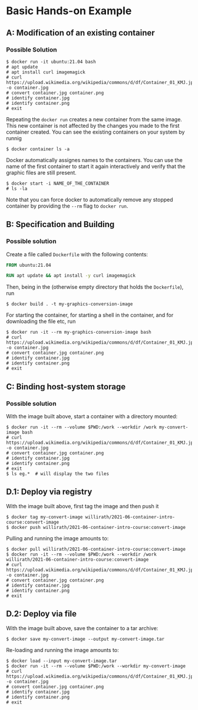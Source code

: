 # Basic Hands-on Example

## A: Modification of an existing container

### Possible Solution

```shell
$ docker run -it ubuntu:21.04 bash
# apt update
# apt install curl imagemagick
# curl https://upload.wikimedia.org/wikipedia/commons/d/df/Container_01_KMJ.jpg -o container.jpg
# convert container.jpg container.png
# identify container.jpg
# identify container.png
# exit
```
Repeating the `docker run` creates a new container from the same image. This new container is not affected by the changes you made to the first container created. You can see the existing containers on your system by runnig
```shell
$ docker container ls -a
```
Docker automatically assignes names to the containers. You can use the name of the first container to start it again interactively and verify that the graphic files are still present.
```shell
$ docker start -i NAME_OF_THE_CONTAINER
# ls -la
```
Note that you can force docker to automatically remove any stopped container by providing the `--rm` flag to `docker run`.

## B: Specification and Building

### Possible solution

Create a file called `Dockerfile` with the following contents:
```Dockerfile
FROM ubuntu:21.04

RUN apt update && apt install -y curl imagemagick
```

Then, being in the (otherwise empty directory that holds the `Dockerfile`), run
```shell
$ docker build . -t my-graphics-conversion-image
```

For starting the container, for starting a shell in the container, and for downloading the file etc, run
```shell
$ docker run -it --rm my-graphics-conversion-image bash
# curl https://upload.wikimedia.org/wikipedia/commons/d/df/Container_01_KMJ.jpg -o container.jpg
# convert container.jpg container.png
# identify container.jpg
# identify container.png
# exit
```

## C: Binding host-system storage

### Possible solution

With the image built above, start a container with a directory mounted:
```shell
$ docker run -it --rm --volume $PWD:/work --workdir /work my-convert-image bash
# curl https://upload.wikimedia.org/wikipedia/commons/d/df/Container_01_KMJ.jpg -o container.jpg
# convert container.jpg container.png
# identify container.jpg
# identify container.png
# exit
$ ls eg.*  # will display the two files
```

## D.1: Deploy via registry

With the image built above, first tag the image and then push it
```shell
$ docker tag my-convert-image willirath/2021-06-container-intro-course:convert-image
$ docker push willirath/2021-06-container-intro-course:convert-image
```

Pulling and running the image amounts to:
```shell
$ docker pull willirath/2021-06-container-intro-course:convert-image
$ docker run -it --rm --volume $PWD:/work --workdir /work willirath/2021-06-container-intro-course:convert-image
# curl https://upload.wikimedia.org/wikipedia/commons/d/df/Container_01_KMJ.jpg -o container.jpg
# convert container.jpg container.png
# identify container.jpg
# identify container.png
# exit
```

## D.2: Deploy via file

With the image built above, save the container to a tar archive:
```shell
$ docker save my-convert-image --output my-convert-image.tar
```

Re-loading and running the image amounts to:
```shell
$ docker load --input my-convert-image.tar
$ docker run -it --rm --volume $PWD:/work --workdir my-convert-image
# curl https://upload.wikimedia.org/wikipedia/commons/d/df/Container_01_KMJ.jpg -o container.jpg
# convert container.jpg container.png
# identify container.jpg
# identify container.png
# exit
```
